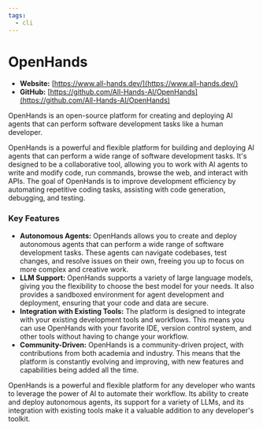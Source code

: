 ```yaml
---
tags:
  - cli
---
```


# OpenHands

- **Website:** [https://www.all-hands.dev/](https://www.all-hands.dev/)
- **GitHub:** [https://github.com/All-Hands-AI/OpenHands](https://github.com/All-Hands-AI/OpenHands)

OpenHands is an open-source platform for creating and deploying AI agents that can perform software development tasks like a human developer.

OpenHands is a powerful and flexible platform for building and deploying AI agents that can perform a wide range of software development tasks. It's designed to be a collaborative tool, allowing you to work with AI agents to write and modify code, run commands, browse the web, and interact with APIs. The goal of OpenHands is to improve development efficiency by automating repetitive coding tasks, assisting with code generation, debugging, and testing.

### Key Features

*   **Autonomous Agents:** OpenHands allows you to create and deploy autonomous agents that can perform a wide range of software development tasks. These agents can navigate codebases, test changes, and resolve issues on their own, freeing you up to focus on more complex and creative work.
*   **LLM Support:** OpenHands supports a variety of large language models, giving you the flexibility to choose the best model for your needs. It also provides a sandboxed environment for agent development and deployment, ensuring that your code and data are secure.
*   **Integration with Existing Tools:** The platform is designed to integrate with your existing development tools and workflows. This means you can use OpenHands with your favorite IDE, version control system, and other tools without having to change your workflow.
*   **Community-Driven:** OpenHands is a community-driven project, with contributions from both academia and industry. This means that the platform is constantly evolving and improving, with new features and capabilities being added all the time.

OpenHands is a powerful and flexible platform for any developer who wants to leverage the power of AI to automate their workflow. Its ability to create and deploy autonomous agents, its support for a variety of LLMs, and its integration with existing tools make it a valuable addition to any developer's toolkit.
